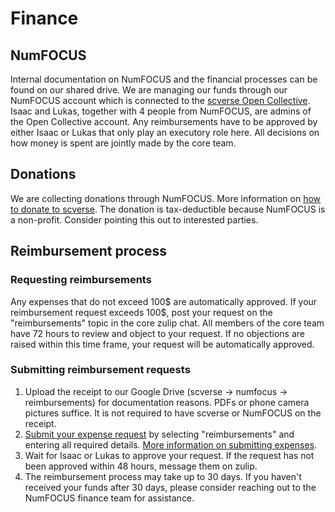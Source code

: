 # Finance

## NumFOCUS

Internal documentation on NumFOCUS and the financial processes can be found on our shared drive.
We are managing our funds through our NumFOCUS account which is connected to the [scverse Open Collective](https://opencollective.com/scverse).
Isaac and Lukas, together with 4 people from NumFOCUS, are admins of the Open Collective account.
Any reimbursements have to be approved by either Isaac or Lukas that only play an executory role here.
All decisions on how money is spent are jointly made by the core team.

## Donations

We are collecting donations through NumFOCUS.
More information on [how to donate to scverse](https://numfocus.org/donate-to-scverse).
The donation is tax-deductible because NumFOCUS is a non-profit.
Consider pointing this out to interested parties.

## Reimbursement process

### Requesting reimbursements

Any expenses that do not exceed 100$ are automatically approved.
If your reimbursement request exceeds 100$, post your request on the "reimbursements" topic in the core zulip chat.
All members of the core team have 72 hours to review and object to your request.
If no objections are raised within this time frame, your request will be automatically approved.

### Submitting reimbursement requests

1. Upload the receipt to our Google Drive (scverse -> numfocus -> reimbursements) for documentation reasons.
   PDFs or phone camera pictures suffice. It is not required to have scverse or NumFOCUS on the receipt.
2. [Submit your expense request](https://opencollective.com/scverse/expenses/new) by selecting "reimbursements" and entering all required details.
   [More information on submitting expenses](https://docs.opencollective.com/help/expenses-and-getting-paid/submitting-expenses).
3. Wait for Isaac or Lukas to approve your request.
   If the request has not been approved within 48 hours, message them on zulip.
4. The reimbursement process may take up to 30 days.
   If you haven't received your funds after 30 days, please consider reaching out to the NumFOCUS finance team for assistance.
